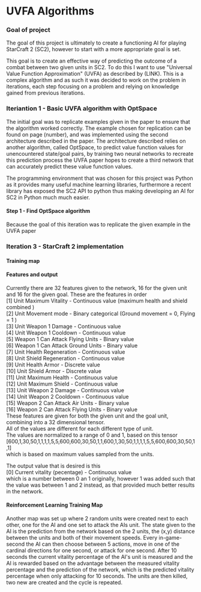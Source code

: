 # UVFA Algorithms
### Goal of project
The goal of this project is ultimately to create a functioning AI for playing StarCraft 2 (SC2), however to start with a more appropriate goal is set.

This goal is to create an effective way of predicting the outcome of a combat between two given units in SC2. To do this I want to use "Universal Value Function Approximation" (UVFA) as described by (LINK).
This is a complex algorithm and as such it was decided to work on the problem in iterations, each step focusing on a problem and relying on knowledge gained from previous iterations.

### Iteriantion 1 - Basic UVFA algorithm with OptSpace
The initial goal was to replicate examples given in the paper to ensure that the algorithm worked correctly. The example chosen for replication can be found on page (number), and was implemented using the second architecture described in the paper.
The architecture described relies on another algorithm, called OptSpace, to predict value function values for unencountered state/goal pairs, by training two neural networks to recreate this prediction process the UVFA paper hopes to create a third network that can accurately predict these value function values.

The programming environment that was chosen for this project was Python as it provides many useful machine learning libraries, furthermore a recent library has exposed the SC2 API to python thus making developing an AI for SC2 in Python much much easier.

####  Step 1 - Find OptSpace algorithm
Because the goal of this iteration was to replicate the given example in the UVFA paper




### Iteration 3 - StarCraft 2 implementation
####  Training map

####  Features and output
Currently there are 32 features given to the network, 16 for the given unit and 16 for the given goal. These are the features in order  
[1] Unit Maximum Vitality - Continuous value (maximum health and shield combined )  
[2] Unit Movement mode - Binary categorical (Ground movement = 0, Flying = 1 )  
[3] Unit Weapon 1 Damage - Continuous value  
[4] Unit Weapon 1 Cooldown - Continuous value  
[5] Weapon 1 Can Attack Flying Units - Binary value  
[6] Weapon 1 Can Attack Ground Units - Binary value  
[7] Unit Health Regeneration - Continuous value  
[8] Unit Shield Regeneration - Continuous value  
[9] Unit Health Armor - Discrete value  
[10] Unit Shield Armor - Discrete value  
[11] Unit Maximum Health - Continuous value  
[12] Unit Maximum Shield - Continuous value  
[13] Unit Weapon 2 Damage - Continuous value  
[14] Unit Weapon 2 Cooldown - Continuous value  
[15] Weapon 2 Can Attack Air Units - Binary value  
[16] Weapon 2 Can Attack Flying Units - Binary value  
These features are given for both the given unit and the goal unit, combining into a 32 dimensional tensor.  
All of the values are different for each different type of unit.  
The values are normalized to a range of 0 and 1, based on this tensor  
[600,1,30,50,1,1,1,1,5,5,600,600,30,50,1,1,600,1,30,50,1,1,1,1,5,5,600,600,30,50,1,1]  
which is based on maximum values sampled from the units.  
  
The output value that is desired is this  
[0] Current vitality (pecentage) - Continuous value  
which is a number between 0 an 1 originally, however 1 was added such that the value was between 1 and 2 instead, as that provided much better results in the network.

#### Reinforcement Learning Training Map
Another map was set up where 2 random units were created next to each other, one for the AI and one set to attack the AIs unit. The state given to the AI is the prediction from the network based on the 2 units, the (x,y) distance between the units and both of their movement speeds. Every in-game-second the AI can then choose between 5 actions, move in one of the cardinal directions for one second, or attack for one second. After 10 seconds the current vitality percentage of the AI's unit is measured and the AI is rewarded based on the advantage between the measured vitality percentage and the prediction of the network, which is the predicted vitality percentage when only attacking for 10 seconds. The units are then killed, two new are created and the cycle is repeated.
